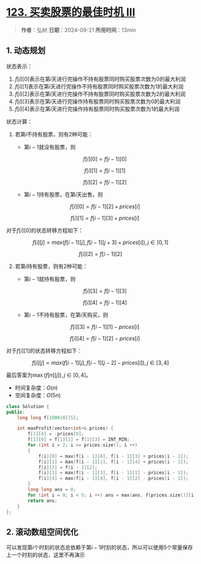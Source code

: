 # [123. 买卖股票的最佳时机 III](https://leetcode.cn/problems/best-time-to-buy-and-sell-stock-iii/description/?envType=study-plan-v2&envId=dynamic-programming)

> **作者**：弘树
> **日期**：2024-09-21
> **所用时间**：13min

## 1. 动态规划

状态表示：

1. $f[i][0]$表示在第$i$天进行完操作不持有股票同时购买股票次数为0的最大利润
2. $f[i][1]$表示在第$i$天进行完操作不持有股票同时购买股票次数为1的最大利润
3. $f[i][2]$表示在第$i$天进行完操作不持有股票同时购买股票次数为2的最大利润
4. $f[i][3]$表示在第$i$天进行完操作持有股票同时购买股票次数为0的最大利润
5. $f[i][4]$表示在第$i$天进行完操作持有股票同时购买股票次数为1的最大利润

状态计算：

1. 若第$i$不持有股票，则有2种可能：

    - 第$i - 1$就没有股票，则

    $$f[i][0] = f[i - 1][0]$$

    $$f[i][1] = f[i - 1][1]$$
    
    $$f[i][2] = f[i - 1][2]$$

    - 第$i - 1$持有股票，在第$i$天出售，则
  
    $$f[i][0] = f[i - 1][2] + prices[i]$$

    $$f[i][1] = f[i - 1][3] + prices[i]$$

对于$f[i][0]$的状态转移方程如下：

$$
    f[i][j] = max(f[i - 1][j], f[i - 1][j + 3] + prices[i]), j \in [0, 1]
$$

$$
    f[i][2] = f[i - 1][2]
$$

2. 若第$i$持有股票，则有2种可能：

    - 第$i - 1$就持有股票，则

    $$f[i][3] = f[i - 1][3]$$

    $$f[i][4] = f[i - 1][4]$$

    - 第$i - 1$不持有股票，在第$i$天购买，则

    $$f[i][3] = f[i - 1][1] - prices[i]$$
    
    $$f[i][4] = f[i - 1][2] - prices[i]$$

对于$f[i][1]$的状态转移方程如下：

$$
    f[i][j] = max(f[i - 1][j], f[i - 1][j - 2] - prices[i]), j \in [3, 4]
$$

最后答案为$\max(f[n][j]), j\in [0, 4]$。

- 时间复杂度：$O(n)$
- 空间复杂度：$O(5n)$

```C++
class Solution {
public:
    long long f[100010][5];

    int maxProfit(vector<int>& prices) {
        f[1][4] = -prices[0];
        f[1][0] = f[1][1] = f[1][3] = INT_MIN;
        for (int i = 2; i <= prices.size(); i ++)
        {
            f[i][0] = max(f[i - 1][0], f[i - 1][3] + prices[i - 1]);
            f[i][1] = max(f[i - 1][1], f[i - 1][4] + prices[i - 1]);
            f[i][2] = f[i - 1][2];
            f[i][3] = max(f[i - 1][3], f[i - 1][1] - prices[i - 1]);
            f[i][4] = max(f[i - 1][4], f[i - 1][2] - prices[i - 1]);
        }
        long long ans = 0;
        for (int i = 0; i < 5; i ++) ans = max(ans, f[prices.size()][i]);
        return ans;
    }
};
```

## 2. 滚动数组空间优化

可以发现第$i$个时刻的状态总依赖于第$i - 1$时刻的状态，所以可以使用5个常量保存上一个时刻的状态，这里不再演示